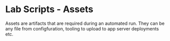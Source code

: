Lab Scripts - Assets
====================

Assets are artifacts that are required during an automated run.  They can be any file from configfuration, tooling to upload to app server deployments etc.

